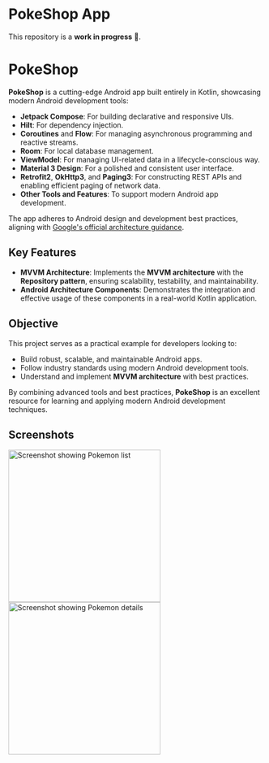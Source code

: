 PokeShop App
==================

This repository is a **work in progress** 🚧.

# PokeShop

**PokeShop** is a cutting-edge Android app built entirely in Kotlin, showcasing modern Android development tools:

- **Jetpack Compose**: For building declarative and responsive UIs.
- **Hilt**: For dependency injection.
- **Coroutines** and **Flow**: For managing asynchronous programming and reactive streams.
- **Room**: For local database management.
- **ViewModel**: For managing UI-related data in a lifecycle-conscious way.
- **Material 3 Design**: For a polished and consistent user interface.
- **Retrofit2**, **OkHttp3**, and **Paging3**: For constructing REST APIs and enabling efficient paging of network data.
- **Other Tools and Features**: To support modern Android app development.

The app adheres to Android design and development best practices, aligning with [Google's official architecture guidance](https://developer.android.com/topic/architecture).

## Key Features

- **MVVM Architecture**: Implements the **MVVM architecture** with the **Repository pattern**, ensuring scalability, testability, and maintainability.
- **Android Architecture Components**: Demonstrates the integration and effective usage of these components in a real-world Kotlin application.

## Objective

This project serves as a practical example for developers looking to:

- Build robust, scalable, and maintainable Android apps.
- Follow industry standards using modern Android development tools.
- Understand and implement **MVVM architecture** with best practices.

By combining advanced tools and best practices, **PokeShop** is an excellent resource for learning and applying modern Android development techniques.

## Screenshots

<img src="docs/images/preview_home.gif" alt="Screenshot showing Pokemon list" width="300">
<img src="docs/images/preview_pokemon_details.gif" alt="Screenshot showing Pokemon details" width="300">

